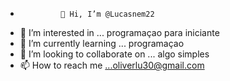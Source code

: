   -              👋 Hi, I’m @Lucasnem22
- 👀 I’m interested in ... programaçao para iniciante   
- 🌱 I’m currently learning ... programaçao 
- 💞️ I’m looking to collaborate on ... algo simples
- 📫 How to reach me ...oliverlu30@gmail.com

<!---
Lucasnem22/Lucasnem22 is a ✨ special ✨ repository because its `README.md` (this file) appears on your GitHub profile.
You can click the Preview link to take a look at your changes.
